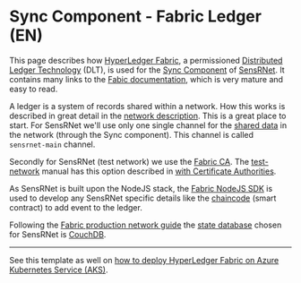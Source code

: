 # Sync Component - Fabric Ledger (EN)

This page describes how [HyperLedger Fabric](https://www.hyperledger.org/use/fabric), a permissioned [Distributed Ledger Technology](https://en.wikipedia.org/wiki/Distributed_ledger) (DLT), is used for the [Sync Component](https://github.com/kadaster-labs/sensrnet-home/blob/master/docs/Architecture.md#component-sync) of [SensRNet](https://github.com/kadaster-labs/sensrnet-home/).
It contains many links to the [Fabic documentation](https://hyperledger-fabric.readthedocs.io/en/latest/), which is very mature and easy to read.

A ledger is a system of records shared within a network.
How this works is described in great detail in the [network description](https://hyperledger-fabric.readthedocs.io/en/latest/network/network.html).
This is a great place to start.
For SensRNet we'll use only one single channel for the [shared data](https://github.com/kadaster-labs/sensrnet-home/blob/master/docs/Architecture.md#component-sync) in the network (through the Sync component).
This channel is called `sensrnet-main` channel.

Secondly for SensRNet (test network) we use the [Fabric CA](https://hyperledger-fabric-ca.readthedocs.io/en/latest/operations_guide.html).
The [test-network](https://hyperledger-fabric.readthedocs.io/en/latest/test_network.html) manual has this option described in [with Certificate Authorities](https://hyperledger-fabric.readthedocs.io/en/latest/test_network.html#bring-up-the-network-with-certificate-authorities).

As SensRNet is built upon the NodeJS stack, the [Fabric NodeJS SDK](https://hyperledger.github.io/fabric-sdk-node/master/module-fabric-network.html) is used to develop any SensRNet specific details like the [chaincode](https://hyperledger-fabric.readthedocs.io/en/latest/smartcontract/smartcontract.html) (smart contract) to add event to the ledger.

Following the [Fabric production network guide](https://hyperledger-fabric.readthedocs.io/en/latest/deployment_guide_overview.html) the [state database](https://hyperledger-fabric.readthedocs.io/en/latest/couchdb_as_state_database.html) chosen for SensRNet is [CouchDB](https://couchdb.apache.org/).

---

See this template as well on [how to deploy HyperLedger Fabric on Azure Kubernetes Service (AKS)](https://docs.microsoft.com/en-us/azure/blockchain/templates/hyperledger-fabric-consortium-azure-kubernetes-service).
